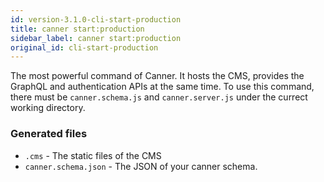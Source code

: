 ```yaml
---
id: version-3.1.0-cli-start-production
title: canner start:production
sidebar_label: canner start:production
original_id: cli-start-production
---
```


The most powerful command of Canner. It hosts the CMS, provides the GraphQL and authentication APIs at the same time. To use this command, there must be `canner.schema.js` and `canner.server.js` under the currect working directory.

### Generated files

- `.cms` - The static files of the CMS
- `canner.schema.json` - The JSON of your canner schema.
